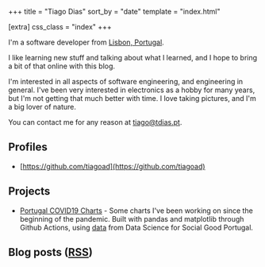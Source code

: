 +++
title = "Tiago Dias"
sort_by = "date"
template = "index.html"

[extra]
css_class = "index"
+++

I'm a software developer from [Lisbon, Portugal](https://en.wikipedia.org/wiki/Lisbon).

I like learning new stuff and talking about what I learned, and I hope to bring
a bit of that online with this blog. 

I'm interested in all aspects of software engineering, and engineering in general.
I've been very interested in electronics as a hobby for many years, but I'm not getting that much better with time.
I love taking pictures, and I'm a big lover of nature.

You can contact me for any reason at [tiago@tdias.pt](mailto:tiago@tdias.pt).

## Profiles

- [https://github.com/tiagoad](https://github.com/tiagoad)

## Projects

- [Portugal COVID19 Charts](https://covid19.tdias.pt/) - Some charts I've been working on since the beginning of the pandemic. Built with pandas and matplotlib through Github Actions, using [data](https://github.com/dssg-pt/covid19pt-data) from Data Science for Social Good Portugal.

## Blog posts ([RSS](/atom.xml))
